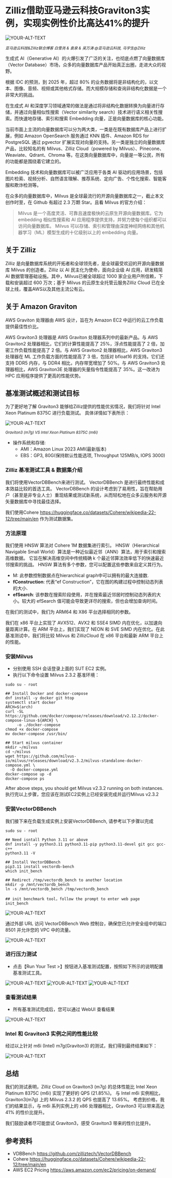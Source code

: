 # Zilliz借助亚马逊云科技Graviton3实例，实现实例性价比高达41%的提升

<picture>
 <img alt="YOUR-ALT-TEXT" src="assets/zilliz-brand.png">
</picture>

<sub> _亚马逊云科技&Zilliz联合博客 白雪尧 & 袁泉 & 吴万涛 @亚马逊云科技, 马宇生@Zilliz_ <sub>

生成式 AI（Generative AI）的火爆引发了广泛的关注，也彻底点燃了向量数据库（Vector Database）市场，众多的向量数据库产品开始真正出圈，走进大众的视野。

根据 IDC 的预测，到 2025 年，超过 80% 的业务数据将是非结构化的，以文本、图像、音频、视频或其他格式存储。而大规模存储和查询非结构化数据是一个非常大的挑战。

在生成式 AI 和深度学习领域通常的做法是通过将非结构化数据转换为向量进行存储，并通过向量相似性搜索（Vector similarity search）技术进行语义相关性搜索。而快速地存储、索引和搜索 Embedding 向量，正是向量数据库的核心功能。

当前市面上主流的向量数据库可以分为两大类，一类是在既有数据库产品上进行扩展，例如 Amazon OpenSearch 服务通过 KNN 插件、Amazon RDS for PostgreSQL 通过 pgvector 扩展实现对向量的支持。另一类是独立的向量数据库产品，比较知名的有 Milvus、Zilliz Cloud（powered by Milvus）、Pinecone、Weaviate、Qdrant、Chroma 等。在这类向量数据库中，向量是一等公民，所有的功能都是围绕着它建立的。

Embedding 技术和向量数据库可以被广泛应用于各类 AI 驱动的应用场景，包括图片检索、视频分析、自然语言理解、推荐系统、定向广告、个性化搜索、智能客服和欺诈检测等。

在众多的向量数据库中，Milvus 是全球最流行的开源向量数据库之一，截止本文创作时至，在 Github 有超过 2.3 万颗 Star。且看 Milvus 的官方介绍：

> Milvus 是一个高度灵活、可靠且速度极快的云原生开源向量数据库。它为 embedding 相似性搜索和 AI 应用程序提供支持，并努力使每个组织都可以访问向量数据库。 Milvus 可以存储、索引和管理由深度神经网络和其他机器学习（ML）模型生成的十亿级别以上的 embedding 向量。

## 关于 Zilliz

Zilliz 是向量数据库系统的开拓者和全球领先者，是全球最受欢迎的开源向量数据库 Milvus 的创造者。Zilliz 以 AI 民主化为使命，面向企业级 AI 应用，研发精简 AI 数据管理基础设施。其中，Milvus已被全球超过 1000 家企业用户所信赖，下载和安装超过 600 万次；基于 Milvus 的云原生全托管云服务Zilliz Cloud 已在全球上线，覆盖AWS以及其他主流公有云。

## 关于 Amazon Graviton

AWS Graviton 处理器由 AWS 设计，旨在为 Amazon EC2 中运行的云工作负载提供最佳性价比。

AWS Graviton3 处理器是 AWS Graviton 处理器系列中的最新产品。与 AWS Graviton2 处理器相比，它们的计算性能提高了 25%，浮点性能提高了 2 倍，加密工作负载性能提高了 2 倍。与 AWS Graviton2 处理器相比，AWS Graviton3 处理器在 ML 工作负载方面的性能提高了 3 倍，包括对 bfloat16 的支持。它们还支持 DDR5 内存，与 DDR4 相比，内存带宽增加了 50%。与 AWS Graviton3 处理器相比，AWS Graviton3E 处理器的矢量指令性能提高了 35%。这一改进为 HPC 应用程序提供了更高的性能优势。

## 基准测试概述和测试目标

为了更好地了解 Graviton3 能够给Zilliz提供的性能优劣情况，我们将针对 Intel Xeon Platinum 8375C 进行负载测试。
具体详情如下表所示：

<picture>
 <img alt="YOUR-ALT-TEXT" src="assets/ec2-type.png">
</picture>

<sub> _Graviton3 (m7g) VS Intel Xeon Platinum 8375C (m6i)_ <sub>
* 操作系统和存储:
    * AMI：Amazon Linux 2023 AMI(最新版本)
    * EBS：GP3, 80G(保持默认性能选项, Throughput 125MB/s, IOPS 3000)


### Zilliz 基准测试工具 & 数据集介绍

我们将使用VectorDBBench来进行测试。 VectorDBBench 是进行最终性能和成本效益比较的首选工具。 VectorDBBench 的设计考虑到了易用性，旨在帮助用户（甚至是非专业人士）重现结果或测试新系统，从而轻松地在众多云服务和开源矢量数据库中寻找最佳选择。

我们使用Cohere https://huggingface.co/datasets/Cohere/wikipedia-22-12/tree/main/en 作为测试数据集。

### 方法原理

我们使用 HNSW 算法对 Cohere 1M 数据集进行索引。 HNSW（Hierarchical Navigable Small World）算法是一种近似最近邻（ANN）算法，用于索引和搜索高维数据。 它旨在解决高维空间中传统精确 k 个最近邻算法效率低下的快速最近邻搜索的挑战。 HNSW 算法有多个参数，您可以配置这些参数来自定义其行为。

* M: 此参数控制数据点在hierarchical graph中可以拥有的最大连接数. 
* **fConstruction**: 代表“ef Construction”，它在图的构建过程中控制动态列表的大小.
* **efSearch**: 该参数在搜索阶段使用，并在搜索最近邻居时控制动态列表的大小。较大的 efSearch 值可能会导致更详尽的搜索，但也会增加查询时间。

在我们的测试中，我们为 ARM64 和 X86 平台选择相同的参数。

我们在 x86 平台上实现了 AVX512、AVX2 和 SSE4 SIMD 内在优化，以加速向量距离计算。在 ARM 平台上，我们实现了 NEON 和 SVE SIMD 内在优化。在此基准测试中，我们将比较 Milvus 和 ZillizCloud 在 x86 平台和最新 ARM 平台上的性能。

### 安装Milvus 

* 分别使用 SSH 会话登录上面的 SUT EC2 实例。
* 执行以下命令设置 Milvus 2.3.2 基准环境：

```
sudo su - root

## Install Docker and docker-compose
dnf install -y docker git htop
systemctl start docker
ARCH=$(arch)
curl -SL https://github.com/docker/compose/releases/download/v2.12.2/docker-compose-linux-${ARCH} \
     -o ./docker-compose
chmod +x docker-compose
mv docker-compose /usr/bin/

## Start milvus container
mkdir ~/milvus
cd ~/milvus
wget https://github.com/milvus-io/milvus/releases/download/v2.3.2/milvus-standalone-docker-compose.yml \
  -O docker-compose.yml
docker-compose up -d
docker-compose ps

```

After above steps, you should get Milvus v2.3.2 running on both instances. 
执行完以上步骤，您应该在测试EC2实例上已经安装完成并运行Milvus v2.3.2
### 安装VectorDBBench 

我们接下来在负载生成实例上安装VectorDBBench, 请参考以下步骤以完成

```
sudo su - root

## Need isntall Python 3.11 or above
dnf install -y python3.11 python3.11-pip python3.11-devel git gcc gcc-c++
python3.11 -V

## Install VectorDBBench
pip3.11 install vectordb-bench
which init_bench

## Redirect /tmp/vectordb_bench to another location
mkdir -p /mnt/vectordb_bench
ln -s /mnt/vectordb_bench /tmp/vectordb_bench

## init benchmark tool，follow the prompt to enter web page
init_bench
```
<picture>
 <img alt="YOUR-ALT-TEXT" src="assets/benchmark_install.png">
</picture>

通过外部 URL 访问 VectorDBBench Web 控制台，确保您已允许安全组中的端口 8501 并允许您的 VPC 中的流量。

<picture>
 <img alt="YOUR-ALT-TEXT" src="assets/benchmark_webui.png">
</picture>

### 进行压力测试

* 点击【Run Your Test >】按钮进入基准测试配置，按照如下所示的说明配置基准测试工具。

<picture>
 <img alt="YOUR-ALT-TEXT" src="assets/run_benchmark1.png">
</picture>

<picture>
 <img alt="YOUR-ALT-TEXT" src="assets/run_benchmark2.png">
</picture>

<picture>
 <img alt="YOUR-ALT-TEXT" src="assets/run_benchmark3.png">
</picture>


### 查看测试结果 

* 所有基准测试完成后，您可以通过 WebUI 查看结果

<picture>
 <img alt="YOUR-ALT-TEXT" src="assets/result.png">
</picture>

### Intel 和 Graviton3 实例之间的性能比较

经过以上针对 m6i (Intel) m7g(Graviton3) 的测试，我们得到最终结果如下：

<picture>
 <img alt="YOUR-ALT-TEXT" src="assets/compare_2.png">
</picture>

## 总结

我们的测试表明，Zilliz Cloud on Graviton3 (m7g) 的总体性能比 Intel Xeon Platinum 8375C (m6i) 实现了更好的 QPS (21.85%)。
与 Intel m6i 实例相比，Graviton3(m7g) 上的 Milvus 2.3.2 的 QPS 也提高了 13.65%。
考虑到价格，我们的结果显示，与 m6i 系列实例上的 x86 处理器相比，Graviton3 可以带来高达 41% 的性价比提升。

我们鼓励读者尽可能尝试 Graviton3，感受 Graviton3 带来的性价比提升。


## 参考资料
* VDBBench https://github.com/zilliztech/VectorDBBench
* Cohere https://huggingface.co/datasets/Cohere/wikipedia-22-12/tree/main/en
* AWS EC2 Pricing https://aws.amazon.com/ec2/pricing/on-demand/

